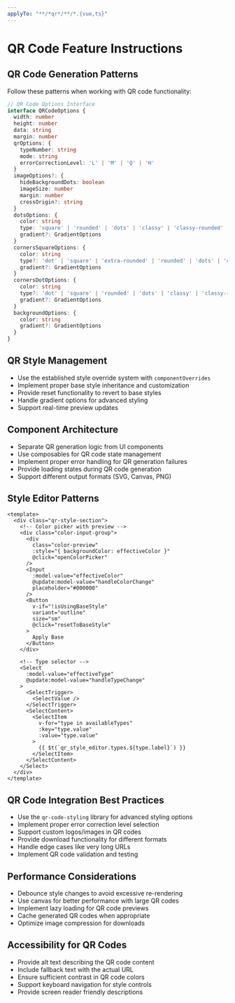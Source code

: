 ```yaml
---
applyTo: "**/*qr*/**/*.{vue,ts}"
---
```


# QR Code Feature Instructions

## QR Code Generation Patterns
Follow these patterns when working with QR code functionality:

```typescript
// QR Code Options Interface
interface QRCodeOptions {
  width: number
  height: number
  data: string
  margin: number
  qrOptions: {
    typeNumber: string
    mode: string
    errorCorrectionLevel: 'L' | 'M' | 'Q' | 'H'
  }
  imageOptions?: {
    hideBackgroundDots: boolean
    imageSize: number
    margin: number
    crossOrigin?: string
  }
  dotsOptions: {
    color: string
    type: 'square' | 'rounded' | 'dots' | 'classy' | 'classy-rounded' | 'extra-rounded'
    gradient?: GradientOptions
  }
  cornersSquareOptions: {
    color: string
    type?: 'dot' | 'square' | 'extra-rounded' | 'rounded' | 'dots' | 'classy' | 'classy-rounded'
    gradient?: GradientOptions
  }
  cornersDotOptions: {
    color: string
    type?: 'dot' | 'square' | 'rounded' | 'dots' | 'classy' | 'classy-rounded' | 'extra-rounded'
    gradient?: GradientOptions
  }
  backgroundOptions: {
    color: string
    gradient?: GradientOptions
  }
}
```

## QR Style Management
- Use the established style override system with `componentOverrides`
- Implement proper base style inheritance and customization
- Provide reset functionality to revert to base styles
- Handle gradient options for advanced styling
- Support real-time preview updates

## Component Architecture
- Separate QR generation logic from UI components
- Use composables for QR code state management
- Implement proper error handling for QR generation failures
- Provide loading states during QR code generation
- Support different output formats (SVG, Canvas, PNG)

## Style Editor Patterns
```vue
<template>
  <div class="qr-style-section">
    <!-- Color picker with preview -->
    <div class="color-input-group">
      <div 
        class="color-preview"
        :style="{ backgroundColor: effectiveColor }"
        @click="openColorPicker"
      />
      <Input 
        :model-value="effectiveColor"
        @update:model-value="handleColorChange"
        placeholder="#000000"
      />
      <Button
        v-if="!isUsingBaseStyle"
        variant="outline"
        size="sm"
        @click="resetToBaseStyle"
      >
        Apply Base
      </Button>
    </div>

    <!-- Type selector -->
    <Select 
      :model-value="effectiveType" 
      @update:model-value="handleTypeChange"
    >
      <SelectTrigger>
        <SelectValue />
      </SelectTrigger>
      <SelectContent>
        <SelectItem 
          v-for="type in availableTypes" 
          :key="type.value" 
          :value="type.value"
        >
          {{ $t(`qr_style_editor.types.${type.label}`) }}
        </SelectItem>
      </SelectContent>
    </Select>
  </div>
</template>
```

## QR Code Integration Best Practices
- Use the `qr-code-styling` library for advanced styling options
- Implement proper error correction level selection
- Support custom logos/images in QR codes
- Provide download functionality for different formats
- Handle edge cases like very long URLs
- Implement QR code validation and testing

## Performance Considerations
- Debounce style changes to avoid excessive re-rendering
- Use canvas for better performance with large QR codes
- Implement lazy loading for QR code previews
- Cache generated QR codes when appropriate
- Optimize image compression for downloads

## Accessibility for QR Codes
- Provide alt text describing the QR code content
- Include fallback text with the actual URL
- Ensure sufficient contrast in QR code colors
- Support keyboard navigation for style controls
- Provide screen reader friendly descriptions
